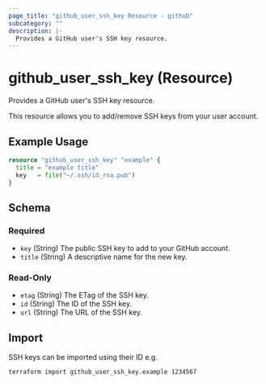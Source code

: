 ```yaml
---
page_title: "github_user_ssh_key Resource - github"
subcategory: ""
description: |-
  Provides a GitHub user's SSH key resource.
---
```


# github_user_ssh_key (Resource)

Provides a GitHub user's SSH key resource.

This resource allows you to add/remove SSH keys from your user account.

## Example Usage

```terraform
resource "github_user_ssh_key" "example" {
  title = "example title"
  key   = file("~/.ssh/id_rsa.pub")
}
```

<!-- schema generated by tfplugindocs -->
## Schema

### Required

- `key` (String) The public SSH key to add to your GitHub account.
- `title` (String) A descriptive name for the new key.

### Read-Only

- `etag` (String) The ETag of the SSH key.
- `id` (String) The ID of the SSH key.
- `url` (String) The URL of the SSH key.

## Import

SSH keys can be imported using their ID e.g.

```shell
terraform import github_user_ssh_key.example 1234567
```
